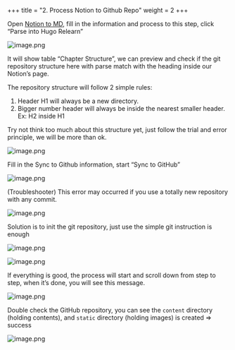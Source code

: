 +++
title = "2. Process Notion to Github Repo"
weight = 2
+++


Open [Notion to MD](https://notion-to-md.bamidev.com/), fill in the information and process to this step, click “Parse into Hugo Relearn”


![image.png](/images/003-iii-level-2-notion-to-github-repo/14-488829-image.png)


It will show table “Chapter Structure”, we can preview and check if the git repository structure here with parse match with the heading inside our Notion’s page.


The repository structure will follow 2 simple rules:

1. Header H1 will always be a new directory.
2. Bigger number header will always be inside the nearest smaller header. Ex: H2 inside H1

Try not think too much about this structure yet, just follow the trial and error principle, we will be more than ok.


![image.png](/images/003-iii-level-2-notion-to-github-repo/14-801143-image.png)


Fill in the Sync to Github information, start “Sync to GitHub”


![image.png](/images/003-iii-level-2-notion-to-github-repo/14-876888-image.png)


(Troubleshooter) This error may occurred if you use a totally new repository with any commit.


![image.png](/images/003-iii-level-2-notion-to-github-repo/14-337580-image.png)


Solution is to init the git repository, just use the simple git instruction is enough


![image.png](/images/003-iii-level-2-notion-to-github-repo/14-951163-image.png)


![image.png](/images/003-iii-level-2-notion-to-github-repo/14-267200-image.png)


If everything is good, the process will start and scroll down from step to step, when it’s done, you will see this message.


![image.png](/images/003-iii-level-2-notion-to-github-repo/14-161493-image.png)


Double check the GitHub repository, you can see the `content` directory (holding contents), and `static` directory (holding images) is created ⇒ success


![image.png](/images/003-iii-level-2-notion-to-github-repo/14-988224-image.png)


